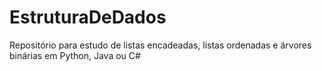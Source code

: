 # EstruturaDeDados
Repositório para estudo de listas encadeadas, listas ordenadas e árvores binárias em Python, Java ou C#
